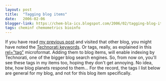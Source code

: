 ```yaml
---
layout: post
title:  "Tagging blog items"
date:   2006-02-06
blogger-link: https://chem-bla-ics.blogspot.com/2006/02/tagging-blog-items.html
tags: cheminf chemometrics bioinfo
---
```


If you have read [my previous post](/blog/2006/02/06/blog-about-bioinformatics-semantic-web.html)
and visited that other blog, you might have noted the [Technorati keywords](http://web.archive.org/web/20060207020403/http://www.technorati.com/tags/).
Or tags, really, as explained in this [rel="tag"](http://microformats.org/wiki/reltag) microformat. Adding them
to blog items, will enable indexing by Technorati, one of the bigger blog search engines. So, from now on,
you'll see these tags in my items too, hoping they don't get annoying. No idea, btw, how blog planets respond to them...
For the record, the tags I list below are general for my blog, and not for this blog item specifically.
